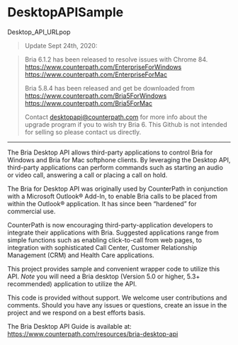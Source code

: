 # DesktopAPISample

Desktop_API_URLpop



> Update Sept 24th, 2020:

> Bria 6.1.2 has been released to resolve issues with Chrome 84.
> https://www.counterpath.com/EnterpriseForWindows 
> https://www.counterpath.com/EnterpriseForMac
>
> Bria 5.8.4 has been released and get be downloaded from 
> https://www.counterpath.com/Bria5ForWindows 
> https://www.counterpath.com/Bria5ForMac
>
> Contact desktopapi@counterpath.com for more info about the upgrade program if you to wish try Bria 6. This Github is not intended for selling so please contact us directly.

---
The Bria Desktop API allows third-party applications to control Bria for Windows and Bria for Mac softphone clients. By leveraging the Desktop API, third-party applications can perform commands such as starting an audio or video call, answering a call or placing a call on hold.

The Bria for Desktop API was originally used by CounterPath in conjunction with a Microsoft Outlook® Add-In, to enable Bria calls to be placed from within the Outlook® application. It has since been “hardened” for commercial use.

CounterPath is now encouraging third-party-application developers to integrate their applications with Bria. Suggested applications range from simple functions such as enabling click-to-call from web pages, to integration with sophisticated Call Center, Customer Relationship Management (CRM) and Health Care applications.

This project provides sample and convenient wrapper code to utilize this API. *Note* you will need a Bria desktop (Version 5.0 or higher, 5.3+ recommended) application to utilize the API.

This code is provided without support.  We welcome user contributions and comments.  Should you have any issues or questions, create an issue in the project and we respond on a best efforts basis.    

The Bria Desktop API Guide is available at:
https://www.counterpath.com/resources/bria-desktop-api 
